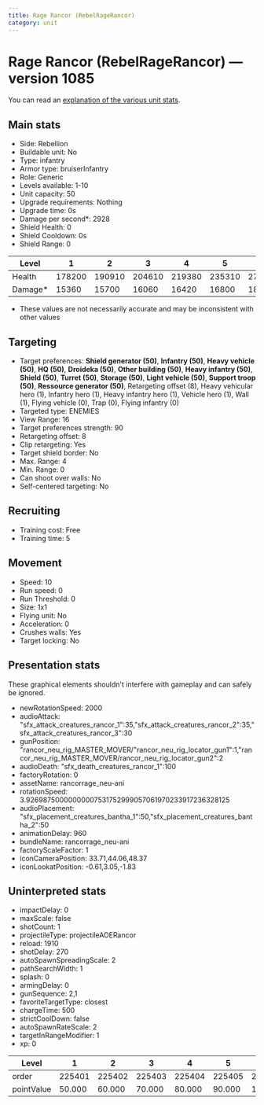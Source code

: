 ```yaml
---
title: Rage Rancor (RebelRageRancor)
category: unit
---
```


# Rage Rancor (RebelRageRancor) — version 1085

You can read an [explanation  of the various unit stats](unitexplained.md).

## Main stats

  * Side: Rebellion
  * Buildable unit: No
  * Type: infantry
  * Armor type: bruiserInfantry
  * Role: Generic
  * Levels available: 1-10
  * Unit capacity: 50
  * Upgrade requirements: Nothing
  * Upgrade time: 0s
  * Damage per second*: 2928
  * Shield Health: 0
  * Shield Cooldown: 0s
  * Shield Range: 0

|Level  |1     |2     |3     |4     |5     |6     |7     |8     |9     |10    |
|-------|------|------|------|------|------|------|------|------|------|------|
|Health |178200|190910|204610|219380|235310|277750|298155|349296|375264|393125|
|Damage*|15360 |15700 |16060 |16420 |16800 |18898 |19338 |21576 |22080 |23525 |

* These values are not necessarily accurate and may be inconsistent with other values

## Targeting

  * Target preferences: **Shield generator (50)**, **Infantry (50)**, **Heavy vehicle (50)**, **HQ (50)**, **Droideka (50)**, **Other building (50)**, **Heavy infantry (50)**, **Shield (50)**, **Turret (50)**, **Storage (50)**, **Light vehicle (50)**, **Support troop (50)**, **Ressource generator (50)**, Retargeting offset (8), Heavy vehicular hero (1), Infantry hero (1), Heavy infantry hero (1), Vehicle hero (1), Wall (1), Flying vehicle (0), Trap (0), Flying infantry (0)
  * Targeted type: ENEMIES
  * View Range: 16
  * Target preferences strength: 90
  * Retargeting offset: 8
  * Clip retargeting: Yes
  * Target shield border: No
  * Max. Range: 4
  * Min. Range: 0
  * Can shoot over walls: No
  * Self-centered targeting: No

## Recruiting

  * Training cost: Free
  * Training time: 5

## Movement

  * Speed: 10
  * Run speed: 0
  * Run Threshold: 0
  * Size: 1x1
  * Flying unit: No
  * Acceleration: 0
  * Crushes walls: Yes
  * Target locking: No

## Presentation stats

These graphical elements shouldn't interfere with gameplay and can safely be ignored.

  * newRotationSpeed: 2000
  * audioAttack: "sfx_attack_creatures_rancor_1":35,"sfx_attack_creatures_rancor_2":35,"sfx_attack_creatures_rancor_3":30
  * gunPosition: "rancor_neu_rig_MASTER_MOVER/"rancor_neu_rig_locator_gun1":1,"rancor_neu_rig_MASTER_MOVER/rancor_neu_rig_locator_gun2":2
  * audioDeath: "sfx_death_creatures_rancor_1":100
  * factoryRotation: 0
  * assetName: rancorrage_neu-ani
  * rotationSpeed: 3.92698750000000007531752999057061970233917236328125
  * audioPlacement: "sfx_placement_creatures_bantha_1":50,"sfx_placement_creatures_bantha_2":50
  * animationDelay: 960
  * bundleName: rancorrage_neu-ani
  * factoryScaleFactor: 1
  * iconCameraPosition: 33.71,44.06,48.37
  * iconLookatPosition: -0.61,3.05,-1.83

## Uninterpreted stats

  * impactDelay: 0
  * maxScale: false
  * shotCount: 1
  * projectileType: projectileAOERancor
  * reload: 1910
  * shotDelay: 270
  * autoSpawnSpreadingScale: 2
  * pathSearchWidth: 1
  * splash: 0
  * armingDelay: 0
  * gunSequence: 2,1
  * favoriteTargetType: closest
  * chargeTime: 500
  * strictCoolDown: false
  * autoSpawnRateScale: 2
  * targetInRangeModifier: 1
  * xp: 0

|Level     |1     |2     |3     |4     |5     |6      |7      |8      |9      |10     |
|----------|------|------|------|------|------|-------|-------|-------|-------|-------|
|order     |225401|225402|225403|225404|225405|225406 |225407 |225408 |225409 |225410 |
|pointValue|50.000|60.000|70.000|80.000|90.000|100.000|110.000|120.000|130.000|150.000|

